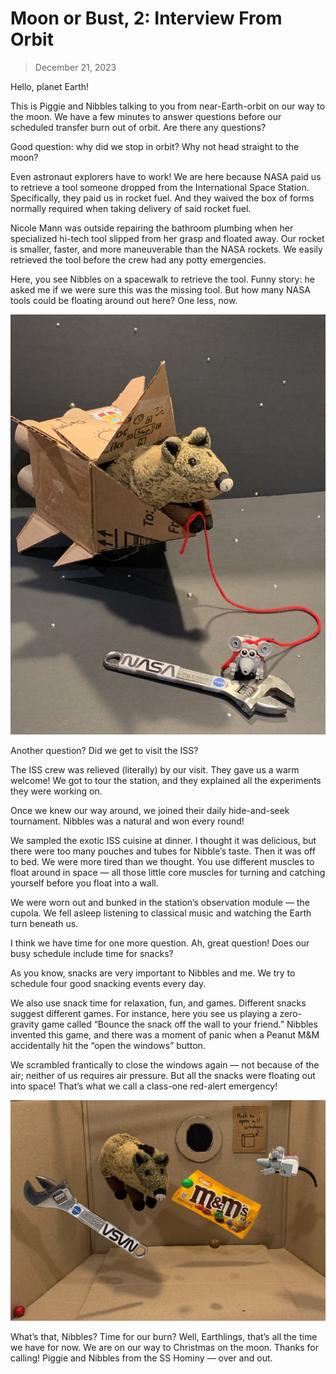 # Moon or Bust, 2: Interview From Orbit

> December 21, 2023

Hello, planet Earth!

This is Piggie and Nibbles talking to you from near-Earth-orbit on our way to the moon. We have a few minutes to answer questions before our scheduled transfer burn out of orbit. Are there any questions?

Good question: why did we stop in orbit? Why not head straight to the moon?

Even astronaut explorers have to work! We are here because NASA paid us to retrieve a tool someone dropped from the International Space Station. Specifically, they paid us in rocket fuel. And they waived the box of forms normally required when taking delivery of said rocket fuel.

Nicole Mann was outside repairing the bathroom plumbing when her specialized hi-tech tool slipped from her grasp and floated away. Our rocket is smaller, faster, and more maneuverable than the NASA rockets. We easily retrieved the tool before the crew had any potty emergencies.

Here, you see Nibbles on a spacewalk to retrieve the tool. Funny story: he asked me if we were sure this was the missing tool. But how many NASA tools could be floating around out here? One less, now.

![](wrench.jpg)

Another question? Did we get to visit the ISS?

The ISS crew was relieved (literally) by our visit. They gave us a warm welcome! We got to tour the station, and they explained all the experiments they were working on.

Once we knew our way around, we joined their daily hide-and-seek tournament. Nibbles was a natural and won every round!

We sampled the exotic ISS cuisine at dinner. I thought it was delicious, but there were too many pouches and tubes for Nibble’s taste. Then it was off to bed. We were more tired than we thought. You use different muscles to float around in space — all those little core muscles for turning and catching yourself before you float into a wall.

We were worn out and bunked in the station’s observation module — the cupola. We fell asleep listening to classical music and watching the Earth turn beneath us.

I think we have time for one more question. Ah, great question! Does our busy schedule include time for snacks?

As you know, snacks are very important to Nibbles and me. We try to schedule four good snacking events every day.

We also use snack time for relaxation, fun, and games. Different snacks suggest different games. For instance, here you see us playing a zero-gravity game called “Bounce the snack off the wall to your friend.” Nibbles invented this game, and there was a moment of panic when a Peanut M&M accidentally hit the “open the windows” button.

We scrambled frantically to close the windows again — not because of the air; neither of us requires air pressure. But all the snacks were floating out into space! That’s what we call a class-one red-alert emergency!

![](snacks.jpg)

What’s that, Nibbles? Time for our burn? Well, Earthlings, that’s all the time we have for now. We are on our way to Christmas on the moon. Thanks for calling! Piggie and Nibbles from the SS Hominy — over and out.
